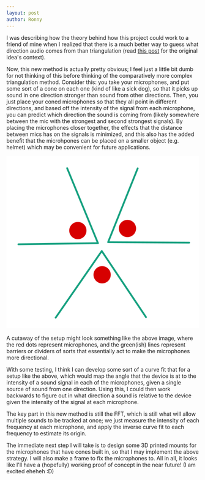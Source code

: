 ```yaml
---
layout: post
author: Ronny
---
```



I was describing how the theory behind how this project could work to a friend of mine when I realized that there is a much better way to guess what direction audio comes from than triangulation (read [this post](/projects/wavetrace/2024/how-it-will-work/) for the original idea's context).

Now, this new method is actually pretty obvious; I feel just a little bit dumb for not thinking of this before thinking of the comparatively more complex triangulation method. Consider this: you take your microphones, and put some sort of a cone on each one (kind of like a sick dog), so that it picks up sound in one direction stronger than sound from other directions. Then, you just place your coned microphones so that they all point in different directions, and based off the intensity of the signal from each microphone, you can predict which direction the sound is coming from (likely somewhere between the mic with the strongest and second strongest signals). By placing the microphones closer together, the effects that the distance between mics has on the signals is minimized, and this also has the added benefit that the microhpones can be placed on a smaller object (e.g. helmet) which may be convenient for future applications.

<img src="/assets/images/WaveTrace/poc/mic-setup.svg" class="gallery-image">

A cutaway of the setup might look something like the above image, where the red dots represent microphones, and the green(ish) lines represent barriers or dividers of sorts that essentially act to make the microphones more directional.

With some testing, I think I can develop some sort of a curve fit that for a setup like the above, which would map the angle that the device is at to the intensity of a sound signal in each of the microphones, given a single source of sound from one direction. Using this, I could then work backwards to figure out in what direction a sound is relative to the device given the intensity of the signal at each microphone.

The key part in this new method is still the FFT, which is still what will allow multiple sounds to be tracked at once; we just measure the intensity of each frequency at each microphone, and apply the inverse curve fit to each frequency to estimate its origin.

The immediate next step I will take is to design some 3D printed mounts for the microphones that have cones built in, so that I may implement the above strategy. I will also make a frame to fix the microphones to. All in all, it looks like I'll have a (hopefully) working proof of concept in the near future! (I am excited eheheh :D)